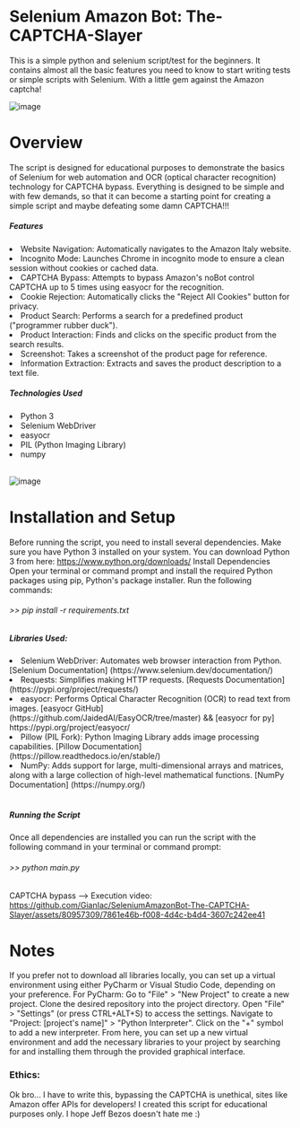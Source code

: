 # Selenium Amazon Bot: The-CAPTCHA-Slayer
This is a simple python and selenium script/test for the beginners. It contains almost all the basic features you need to know to start writing tests or simple scripts with Selenium. With a little gem against the Amazon captcha!  

![image](https://github.com/GianIac/SeleniumAmazonBot-The-CAPTCHA-Slayer/assets/80957309/9c268cf7-5cc0-4f95-9663-6ed7b20af0d8)

# Overview 
The script is designed for educational purposes to demonstrate the basics of Selenium for web automation and OCR (optical character recognition) technology for CAPTCHA bypass. Everything is designed to be simple and with few demands, so that it can become a starting point for creating a simple script and maybe defeating some damn CAPTCHA!!!

<h5>Features</h5>
<li>Website Navigation: Automatically navigates to the Amazon Italy website.</li>
<li>Incognito Mode: Launches Chrome in incognito mode to ensure a clean session without cookies or cached data.</li>
<li>CAPTCHA Bypass: Attempts to bypass Amazon's noBot control CAPTCHA up to 5 times using easyocr for the recognition.</li>
<li>Cookie Rejection: Automatically clicks the "Reject All Cookies" button for privacy.</li>
<li>Product Search: Performs a search for a predefined product ("programmer rubber duck").</li>
<li>Product Interaction: Finds and clicks on the specific product from the search results.</li>
<li>Screenshot: Takes a screenshot of the product page for reference.</li>
<li>Information Extraction: Extracts and saves the product description to a text file.</li>
<p></p>

<h5>Technologies Used</h5>
<li>Python 3</li>
<li>Selenium WebDriver</li>
<li>easyocr</li>
<li>PIL (Python Imaging Library)</li>
<li>numpy</li>
<br>

![image](https://github.com/GianIac/SeleniumAmazonBot-The-CAPTCHA-Slayer/assets/80957309/22f1fb46-6d44-4544-9b59-6dda6c7f3efa)

# Installation and Setup
Before running the script, you need to install several dependencies. Make sure you have Python 3 installed on your system. You can download Python 3 from here:
https://www.python.org/downloads/
Install Dependencies
Open your terminal or command prompt and install the required Python packages using pip, Python's package installer. 
Run the following commands:
<h6> >> pip install -r requirements.txt</h6>

<h5>Libraries Used:</h5>
<li>Selenium WebDriver: Automates web browser interaction from Python. 
  [Selenium Documentation] (https://www.selenium.dev/documentation/)</li>
<li>Requests: Simplifies making HTTP requests. 
  [Requests Documentation] (https://pypi.org/project/requests/)</li>
<li>easyocr: Performs Optical Character Recognition (OCR) to read text from images. 
  [easyocr GitHub](https://github.com/JaidedAI/EasyOCR/tree/master) && [easyocr for py] https://pypi.org/project/easyocr/</li>
<li>Pillow (PIL Fork): Python Imaging Library adds image processing capabilities. 
  [Pillow Documentation] (https://pillow.readthedocs.io/en/stable/)</li>
<li>NumPy: Adds support for large, multi-dimensional arrays and matrices, along with a large collection of high-level mathematical functions. 
  [NumPy Documentation] (https://numpy.org/)</li>
<br>
<h5>Running the Script</h5>
Once all dependencies are installed you can run the script with the following command in your terminal or command prompt:
<h6> >> python main.py</h6>

CAPTCHA bypass --> Execution video:
https://github.com/GianIac/SeleniumAmazonBot-The-CAPTCHA-Slayer/assets/80957309/7861e46b-f008-4d4c-b4d4-3607c242ee41




# Notes
If you prefer not to download all libraries locally, you can set up a virtual environment using either PyCharm or Visual Studio Code, depending on your preference.
For PyCharm:
Go to "File" > "New Project" to create a new project.
Clone the desired repository into the project directory.
Open "File" > "Settings" (or press CTRL+ALT+S) to access the settings.
Navigate to "Project: [project's name]" > "Python Interpreter".
Click on the "+" symbol to add a new interpreter.
From here, you can set up a new virtual environment and add the necessary libraries to your project by searching for and installing them through the provided graphical interface.

<h3>Ethics:</h3>
Ok bro... I have to write this, bypassing the CAPTCHA is unethical, sites like Amazon offer APIs for developers!
I created this script for educational purposes only. I hope Jeff Bezos doesn't hate me :) 

